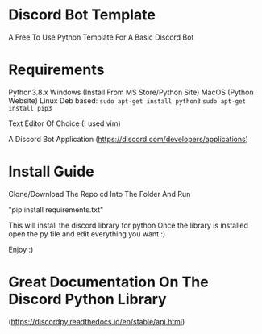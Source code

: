 # Discord Bot Template
A Free To Use Python Template For A Basic Discord Bot

# Requirements
Python3.8.x
Windows (Install From MS Store/Python Site)
MacOS (Python Website)
Linux Deb based: ```sudo apt-get install python3```
```sudo apt-get install pip3``` 

Text Editor Of Choice (I used vim)


A Discord Bot Application (https://discord.com/developers/applications)

# Install Guide
Clone/Download The Repo
cd Into The Folder And Run 
 
 
 "pip install requirements.txt"


This will install the discord library for python
Once the library is installed open the py file and edit everything you want :)

Enjoy :)


# Great Documentation On The Discord Python Library
(https://discordpy.readthedocs.io/en/stable/api.html)
